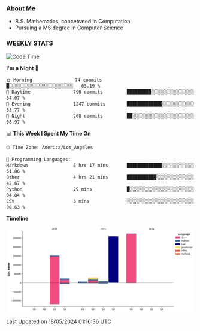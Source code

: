 ### About Me

- B.S. Mathematics, concetrated in Computation
- Pursuing a MS degree in Computer Science


### WEEKLY STATS
<!--START_SECTION:waka-->
![Code Time](http://img.shields.io/badge/Code%20Time-75%20hrs%207%20mins-blue)

**I'm a Night 🦉** 

```text
🌞 Morning                74 commits          █░░░░░░░░░░░░░░░░░░░░░░░░   03.19 % 
🌆 Daytime                790 commits         █████████░░░░░░░░░░░░░░░░   34.07 % 
🌃 Evening                1247 commits        █████████████░░░░░░░░░░░░   53.77 % 
🌙 Night                  208 commits         ██░░░░░░░░░░░░░░░░░░░░░░░   08.97 % 
```


📊 **This Week I Spent My Time On** 

```text
🕑︎ Time Zone: America/Los_Angeles

💬 Programming Languages: 
Markdown                 5 hrs 17 mins       █████████████░░░░░░░░░░░░   51.86 % 
Other                    4 hrs 21 mins       ███████████░░░░░░░░░░░░░░   42.67 % 
Python                   29 mins             █░░░░░░░░░░░░░░░░░░░░░░░░   04.84 % 
CSV                      3 mins              ░░░░░░░░░░░░░░░░░░░░░░░░░   00.63 % 
```

**Timeline**

![Lines of Code chart](https://raw.githubusercontent.com/nickocruzm/nickocruzm/main/assets/bar_graph.png)


 Last Updated on 18/05/2024 01:16:36 UTC
<!--END_SECTION:waka-->
